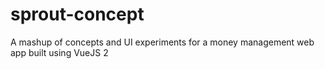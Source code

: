 # sprout-concept
A mashup of concepts and UI experiments for a money management web app built using VueJS 2
